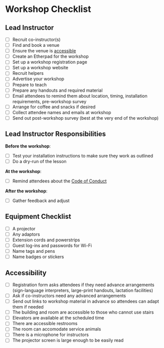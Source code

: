 # Workshop Checklist

## Lead Instructor

- [ ] Recruit co-instructor(s)
- [ ] Find and book a venue
- [ ] Ensure the venue is [accessible](#accessibility)
- [ ] Create an Etherpad for the workshop
- [ ] Set up a workshop registration page
- [ ] Set up a workshop website
- [ ] Recruit helpers
- [ ] Advertise your workshop
- [ ] Prepare to teach
- [ ] Prepare any handouts and required material
- [ ] Email attendees to remind them about location, timing, installation requirements, pre-workshop survey
- [ ] Arrange for coffee and snacks if desired
- [ ] Collect attendee names and emails at workshop
- [ ] Send out post-workshop survey (best at the very end of the workshop)

## Lead Instructor Responsibilities

**Before the workshop**:

- [ ] Test your installation instructions to make sure they work as outlined
- [ ] Do a dry-run of the lesson

**At the workshop**:

- [ ] Remind attendees about the [Code of Conduct](http://github.com/unolibraries/code_of_conduct.md)

**After the workshop**:

- [ ] Gather feedback and adjust

## Equipment Checklist

- [ ] A projector
- [ ] Any adaptors 
- [ ] Extension cords and powerstrips
- [ ] Guest log-ins and passwords for Wi-Fi
- [ ] Name tags and pens
- [ ] Name badges or stickers

## Accessibility

- [ ] Registration form asks attendees if they need advance arrangements (sign-language interpreters, large-print handouts, lactation facilities)
- [ ] Ask if co-instructors need any advanced arrangements
- [ ] Send out links to workshop material in advance so attendees can adapt them if needed
- [ ] The building and room are accessible to those who cannot use stairs
- [ ] Elevators are available at the scheduled time
- [ ] There are accessible restrooms
- [ ] The room can accomodate service animals
- [ ] There is a microphone for instructors
- [ ] The projector screen is large enough to be easily read
